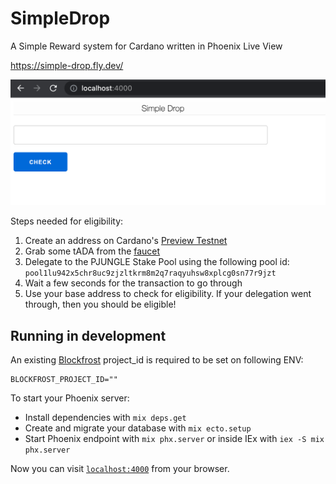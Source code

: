 # SimpleDrop

A Simple Reward system for Cardano written in Phoenix Live View

https://simple-drop.fly.dev/

![](docs/screenshot.png)

Steps needed for eligibility:

1. Create an address on Cardano's [Preview Testnet](https://book.world.dev.cardano.org/environments.html#preview-testnet)
2. Grab some tADA from the [faucet](https://faucet.preview.world.dev.cardano.org/basic-faucet)
2. Delegate to the PJUNGLE Stake Pool using the following pool id: `pool1lu942x5chr8uc9zjzltkrm8m2q7raqyuhsw8xplcg0sn77r9jzt`  
3. Wait a few seconds for the transaction to go through
4. Use your base address to check for eligibility. If your delegation went through, then you should be eligible! 

## Running in development

An existing [Blockfrost](https://blockfrost.io/) project_id is required to be set on following ENV:

```
BLOCKFROST_PROJECT_ID=""
```

To start your Phoenix server:

  * Install dependencies with `mix deps.get`
  * Create and migrate your database with `mix ecto.setup`
  * Start Phoenix endpoint with `mix phx.server` or inside IEx with `iex -S mix phx.server`

Now you can visit [`localhost:4000`](http://localhost:4000) from your browser.


